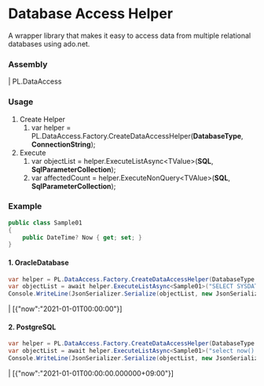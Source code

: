 # Database Access Helper
A wrapper library that makes it easy to access data from multiple relational databases using ado.net.

### Assembly
| PL.DataAccess

### Usage

1. Create Helper
    1. var helper = PL.DataAccess.Factory.CreateDataAccessHelper(**DatabaseType**, **ConnectionString**);
2. Execute
    1. var objectList = helper.ExecuteListAsync\<TValue\>(**SQL**, **SqlParameterCollection**);
    2. var affectedCount = helper.ExecuteNonQuery\<TVAlue\>(**SQL**, **SqlParameterCollection**);

### Example

```csharp
public class Sample01
{
    public DateTime? Now { get; set; }
}
```


#### 1. OracleDatabase
```csharp
var helper = PL.DataAccess.Factory.CreateDataAccessHelper(DatabaseType.OracleDatabase, @"Data Source=(DESCRIPTION=(ADDRESS=(PROTOCOL=TCP)(HOST=localhost)(PORT=1521))(CONNECT_DATA=(SERVICE_NAME=XE))); User Id=C##ORAUSER; Password=ORAUSER;");
var objectList = await helper.ExecuteListAsync<Sample01>("SELECT SYSDATE AS NOW FROM DUAL");
Console.WriteLine(JsonSerializer.Serialize(objectList, new JsonSerializerOptions { PropertyNamingPolicy = JsonNamingPolicy.CamelCase }));
```
| [{"now":"2021-01-01T00:00:00"}]

#### 2. PostgreSQL
```csharp
var helper = PL.DataAccess.Factory.CreateDataAccessHelper(DatabaseType.PostgreSQL, "User ID=postgres; Password=postgres; Host=localhost; Port=5432; Database=postgres; Pooling=true; Connection Lifetime=0;");
var objectList = await helper.ExecuteListAsync<Sample01>("select now() as now;");
Console.WriteLine(JsonSerializer.Serialize(objectList, new JsonSerializerOptions { PropertyNamingPolicy = JsonNamingPolicy.CamelCase }));
```
| [{"now":"2021-01-01T00:00:00.000000+09:00"}]